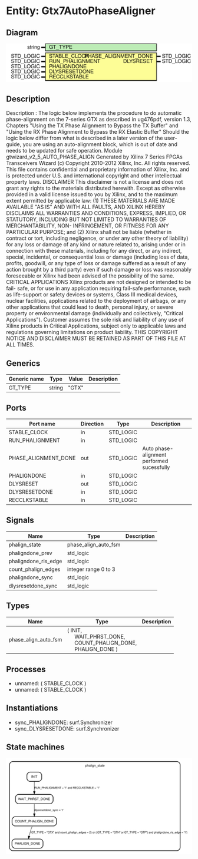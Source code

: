 # Entity: Gtx7AutoPhaseAligner

## Diagram

![Diagram](Gtx7AutoPhaseAligner.svg "Diagram")
## Description

 Description : The logic below implements the procedure to do automatic phase-alignment
               on the 7-series GTX as described in ug476pdf, version 1.3,
               Chapters "Using the TX Phase Alignment to Bypass the TX Buffer"
               and "Using the RX Phase Alignment to Bypass the RX Elastic Buffer"
               Should the logic below differ from what is described in a later version
               of the user-guide, you are using an auto-alignment block, which is
               out of date and needs to be updated for safe operation.
Module gtwizard_v2_5_AUTO_PHASE_ALIGN
Generated by Xilinx 7 Series FPGAs Transceivers Wizard
(c) Copyright 2010-2012 Xilinx, Inc. All rights reserved.
This file contains confidential and proprietary information
of Xilinx, Inc. and is protected under U.S. and
international copyright and other intellectual property
laws.
DISCLAIMER
This disclaimer is not a license and does not grant any
rights to the materials distributed herewith. Except as
otherwise provided in a valid license issued to you by
Xilinx, and to the maximum extent permitted by applicable
law: (1) THESE MATERIALS ARE MADE AVAILABLE "AS IS" AND
WITH ALL FAULTS, AND XILINX HEREBY DISCLAIMS ALL WARRANTIES
AND CONDITIONS, EXPRESS, IMPLIED, OR STATUTORY, INCLUDING
BUT NOT LIMITED TO WARRANTIES OF MERCHANTABILITY, NON-
INFRINGEMENT, OR FITNESS FOR ANY PARTICULAR PURPOSE; and
(2) Xilinx shall not be liable (whether in contract or tort,
including negligence, or under any other theory of
liability) for any loss or damage of any kind or nature
related to, arising under or in connection with these
materials, including for any direct, or any indirect,
special, incidental, or consequential loss or damage
(including loss of data, profits, goodwill, or any type of
loss or damage suffered as a result of any action brought
by a third party) even if such damage or loss was
reasonably foreseeable or Xilinx had been advised of the
possibility of the same.
CRITICAL APPLICATIONS
Xilinx products are not designed or intended to be fail-
safe, or for use in any application requiring fail-safe
performance, such as life-support or safety devices or
systems, Class III medical devices, nuclear facilities,
applications related to the deployment of airbags, or any
other applications that could lead to death, personal
injury, or severe property or environmental damage
(individually and collectively, "Critical
Applications"). Customer assumes the sole risk and
liability of any use of Xilinx products in Critical
Applications, subject only to applicable laws and
regulations governing limitations on product liability.
THIS COPYRIGHT NOTICE AND DISCLAIMER MUST BE RETAINED AS
PART OF THIS FILE AT ALL TIMES.
## Generics

| Generic name | Type   | Value | Description |
| ------------ | ------ | ----- | ----------- |
| GT_TYPE      | string | "GTX" |             |
## Ports

| Port name            | Direction | Type      | Description                                |
| -------------------- | --------- | --------- | ------------------------------------------ |
| STABLE_CLOCK         | in        | STD_LOGIC |                                            |
| RUN_PHALIGNMENT      | in        | STD_LOGIC |                                            |
| PHASE_ALIGNMENT_DONE | out       | STD_LOGIC | Auto phase-alignment performed sucessfully |
| PHALIGNDONE          | in        | STD_LOGIC |                                            |
| DLYSRESET            | out       | STD_LOGIC | |transceiver.                              |
| DLYSRESETDONE        | in        | STD_LOGIC |                                            |
| RECCLKSTABLE         | in        | STD_LOGIC |                                            |
## Signals

| Name                 | Type                 | Description |
| -------------------- | -------------------- | ----------- |
| phalign_state        | phase_align_auto_fsm |             |
| phaligndone_prev     | std_logic            |             |
| phaligndone_ris_edge | std_logic            |             |
| count_phalign_edges  | integer range 0 to 3 |             |
| phaligndone_sync     | std_logic            |             |
| dlysresetdone_sync   | std_logic            |             |
## Types

| Name                 | Type                                                                                                                                                                     | Description |
| -------------------- | ------------------------------------------------------------------------------------------------------------------------------------------------------------------------ | ----------- |
| phase_align_auto_fsm | ( INIT,<br><span style="padding-left:20px"> WAIT_PHRST_DONE,<br><span style="padding-left:20px"> COUNT_PHALIGN_DONE,<br><span style="padding-left:20px"> PHALIGN_DONE )  |             |
## Processes
- unnamed: ( STABLE_CLOCK )
- unnamed: ( STABLE_CLOCK )
## Instantiations

- sync_PHALIGNDONE: surf.Synchronizer
- sync_DLYSRESETDONE: surf.Synchronizer
## State machines

![Diagram_state_machine_0]( stm_Gtx7AutoPhaseAligner_00.svg "Diagram")